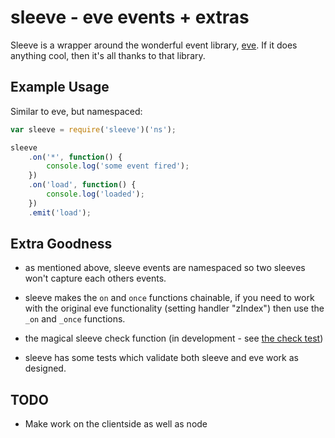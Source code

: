 # sleeve - eve events + extras

Sleeve is a wrapper around the wonderful event library, [eve](https://github.com/DmitryBaranovskiy/eve).  If it does anything cool, then it's all thanks to that library.

## Example Usage

Similar to eve, but namespaced:

```js
var sleeve = require('sleeve')('ns');

sleeve
	.on('*', function() {
		console.log('some event fired');
	})
	.on('load', function() {
		console.log('loaded');
	})
	.emit('load');
```

## Extra Goodness

- as mentioned above, sleeve events are namespaced so two sleeves won't capture each others events.

- sleeve makes the `on` and `once` functions chainable, if you need to work with the original eve functionality (setting handler "zIndex") then use the `_on` and `_once` functions.

- the magical sleeve check function (in development - see [the check test](https://github.com/DamonOehlman/sleeve/blob/master/test/check.js))

- sleeve has some tests which validate both sleeve and eve work as designed.

## TODO

- Make work on the clientside as well as node